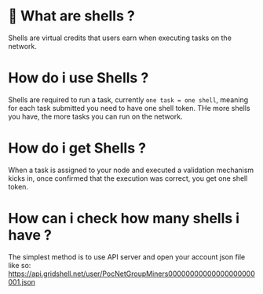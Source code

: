 # 🐚 What are shells ?
Shells are virtual credits that users earn when executing tasks on the network.

# How do i use Shells ?
Shells are required to run a task, currently `one task = one shell`, meaning for each task submitted you need to have one shell token. 
THe more shells you have, the more tasks you can run on the network.

# How do i get Shells ?
When a task is assigned to your node and executed a validation mechanism kicks in, once confirmed that the execution was correct, you get one shell token.

# How can i check how many shells i have ?
The simplest method is to use API server and open your account json file like so: https://api.gridshell.net/user/PocNetGroupMiners00000000000000000000001.json

